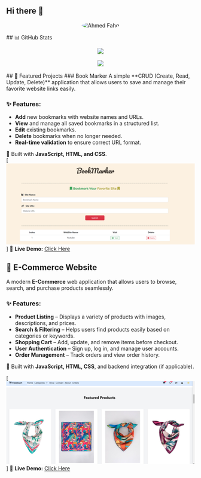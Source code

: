 ## Hi there 👋
<p align="center">
  <img src="https://github.com/Ahme-fahd.png" width="150" height="150" style="border-radius:50%;" alt="Ahmed Fahd">
</p>
## 📊 GitHub Stats
<p align="center">
  <img src="https://github-readme-stats.vercel.app/api?username=Ahme-fahd&show_icons=true&theme=tokyonight" width="50%">
</p>
<p align="center">
  <img src="https://github-readme-streak-stats.herokuapp.com/?user=Ahme-fahd&theme=tokyonight">
</p>
## 🚀 Featured Projects
### Book Marker
A simple **CRUD (Create, Read, Update, Delete)** application that allows users to save and manage their favorite website links easily.  

### ✨ Features:  
- **Add** new bookmarks with website names and URLs.  
- **View** and manage all saved bookmarks in a structured list.  
- **Edit** existing bookmarks.  
- **Delete** bookmarks when no longer needed.  
- **Real-time validation** to ensure correct URL format.  

🚀 Built with **JavaScript, HTML, and CSS**.  
[![Book Marker](https://github.com/Ahme-fahd/Ahme-fahd/blob/main/book-mark.png?raw=true)]
🔗 **Live Demo:** [Click Here](https://ahme-fahd.github.io/BookMarker/)

## 🛒 E-Commerce Website  
A modern **E-Commerce** web application that allows users to browse, search, and purchase products seamlessly.  

### ✨ Features:  
- **Product Listing** – Displays a variety of products with images, descriptions, and prices.  
- **Search & Filtering** – Helps users find products easily based on categories or keywords.  
- **Shopping Cart** – Add, update, and remove items before checkout.  
- **User Authentication** – Sign up, log in, and manage user accounts.  
- **Order Management** – Track orders and view order history.  

🚀 Built with **JavaScript, HTML, CSS**, and backend integration (if applicable).  

[![E-Commerce Project](https://github.com/Ahme-fahd/Ahme-fahd/blob/main/E-commerce.png?raw=true)]
🔗 **Live Demo:** [Click Here](https://ahme-fahd.github.io/E-commerce-/)

<!--
**Ahme-fahd/Ahme-fahd** is a ✨ _special_ ✨ repository because its `README.md` (this file) appears on your GitHub profile.

# 👋 Hi, I'm Ahmed Fahd  

Welcome to my GitHub profile! 🚀  


## 📫 Connect with me:
- 💼 [https://www.linkedin.com/in/ahmed-essaam/](#)  
- ✉️ [aessam2224@gmail.com](#)  

⭐ **Don't forget to star my projects!** ⭐  
